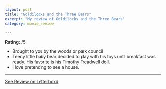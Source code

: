 ```yaml
---
layout: post
title: "Goldilocks and the Three Bears"
excerpt: "My review of Goldilocks and the Three Bears"
category: movie_review

---
```


**Rating:** /5

* Brought to you by the woods or park council
* Teeny little baby bear decided to play with his toys until breakfast was ready. His favorite is his Timothy Treadwell doll.
* I love pretending to see a house.

<hr>

[See Review on Letterboxd](https://boxd.it/8Ye691)
